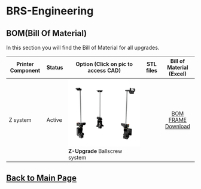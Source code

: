 
# BRS-Engineering  
## BOM(Bill Of Material)

In this section you will find the Bill of Material for all upgrades. 

Printer Component|Status|Option (Click on pic to access CAD)|STL files|Bill of Material (Excel)
-----------------|------|-----------------------------------| :----: |  :---------------:
Z system|Active|![alt text](/image/Complete.png)<br> **Z-Upgrade** Ballscrew system||[BOM FRAME](/bom/BOM_ZU_1-6.htm)<br>[Download](/bom/BOM_ZU_1-6.xlsx)  


## [Back to Main Page](/README.md)
